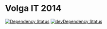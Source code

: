 # Volga IT 2014
[![Dependency Status](https://david-dm.org/AlekseyLeshko/volgaIt2014.svg)](https://david-dm.org/AlekseyLeshko/volgaIt2014)
[![devDependency Status](https://david-dm.org/AlekseyLeshko/volgaIt2014/dev-status.svg)](https://david-dm.org/AlekseyLeshko/volgaIt2014#info=devDependencies)
